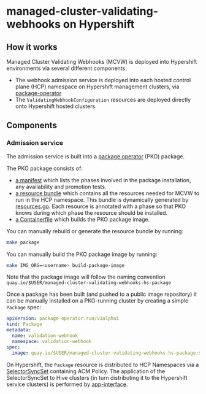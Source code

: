 # managed-cluster-validating-webhooks on Hypershift

## How it works

Managed Cluster Validating Webhooks (MCVW) is deployed into Hypershift environments via several different components.

- The webhook admission service is deployed into each hosted control plane (HCP) namespace on Hypershift management clusters, via [package-operator](https://package-operator.run/)
- The `ValidatingWebhookConfiguration` resources are deployed directly onto Hypershift hosted clusters.

## Components

### Admission service

The admission service is built into a [package operator](https://package-operator.run/) (PKO) package.

The PKO package consists of:
- [a manifest](../config/package/manifest.yaml) which lists the phases involved in the package installation, any availability and promotion tests. 
- [a resource bundle](../config/package/resources.yaml.gotmpl) which contains all the resources needed for MCVW to run in the HCP namespace. This bundle is dynamically generated by [resources.go](../build/resources.go). Each resource is annotated with a phase so that PKO knows during which phase the resource should be installed. 
- [a Containerfile](../config/package/managed-cluster-validating-webhooks-package.Containerfile) which builds the PKO package image.

You can manually rebuild or generate the resource bundle by running:

```bash
make package
```

You can manually build the PKO package image by running:
```bash
make IMG_ORG=<username> build-package-image
```

Note that the package image will follow the naming convention `quay.io/$USER/managed-cluster-validating-webhooks-hs-package`

Once a package has been built (and pushed to a public image repository) it can be manually installed on a PKO-running cluster by creating a simple `Package` spec:

```yaml
apiVersion: package-operator.run/v1alpha1
kind: Package
metadata:
  name: validation-webhook
  namespace: validation-webhook
spec:
  image: quay.io/$USER/managed-cluster-validating-webhooks-hs-package:$TAG
```

On Hypershift, the `Package` resource is distributed to HCP Namespaces via a [SelectorSyncSet](../hack/templates/00-managed-cluster-validating-webhooks-hs.SelectorSyncSet.yaml.tmpl) containing ACM Policy. The application of the SelectorSyncSet to Hive clusters (in turn distributing it to the Hypershift service clusters) is performed by [app-interface](https://gitlab.cee.redhat.com/service/app-interface/-/blob/master/data/services/osd-operators/cicd/saas/saas-managed-cluster-validating-webhooks.yaml). 


